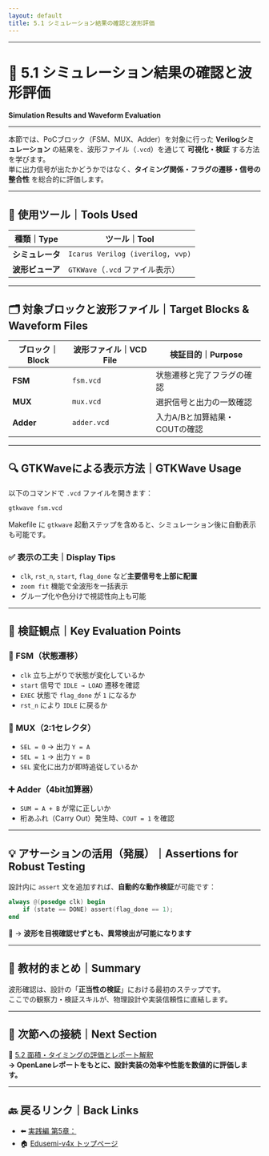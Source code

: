 ```yaml
---
layout: default
title: 5.1 シミュレーション結果の確認と波形評価
---
```


---

# 🧪 5.1 シミュレーション結果の確認と波形評価  
**Simulation Results and Waveform Evaluation**

---

本節では、PoCブロック（FSM、MUX、Adder）を対象に行った **Verilogシミュレーション** の結果を、波形ファイル（`.vcd`）を通じて **可視化・検証** する方法を学びます。  
単に出力信号が出たかどうかではなく、**タイミング関係・フラグの遷移・信号の整合性** を総合的に評価します。

---

## 🧰 使用ツール｜Tools Used

| 種類｜Type       | ツール｜Tool                     |
|------------------|----------------------------------|
| **シミュレータ** | `Icarus Verilog (iverilog, vvp)` |
| **波形ビューア** | `GTKWave`（`.vcd` ファイル表示） |

---

## 🗂️ 対象ブロックと波形ファイル｜Target Blocks & Waveform Files

| ブロック｜Block | 波形ファイル｜VCD File | 検証目的｜Purpose                    |
|------------------|------------------|------------------------------------|
| **FSM**          | `fsm.vcd`        | 状態遷移と完了フラグの確認         |
| **MUX**          | `mux.vcd`        | 選択信号と出力の一致確認           |
| **Adder**        | `adder.vcd`      | 入力A/Bと加算結果・COUTの確認      |

---

## 🔍 GTKWaveによる表示方法｜GTKWave Usage

以下のコマンドで `.vcd` ファイルを開きます：

```bash
gtkwave fsm.vcd
```

Makefile に `gtkwave` 起動ステップを含めると、シミュレーション後に自動表示も可能です。

### ✅ 表示の工夫｜Display Tips

- `clk`, `rst_n`, `start`, `flag_done` など**主要信号を上部に配置**
- `zoom fit` 機能で全波形を一括表示
- グループ化や色分けで視認性向上も可能

---

## 🔎 検証観点｜Key Evaluation Points

### 🎯 FSM（状態遷移）

- `clk` 立ち上がりで状態が変化しているか
- `start` 信号で `IDLE → LOAD` 遷移を確認
- `EXEC` 状態で `flag_done` が `1` になるか
- `rst_n` により `IDLE` に戻るか

### 🔀 MUX（2:1セレクタ）

- `SEL = 0` → 出力 `Y = A`
- `SEL = 1` → 出力 `Y = B`
- `SEL` 変化に出力が即時追従しているか

### ➕ Adder（4bit加算器）

- `SUM = A + B` が常に正しいか
- 桁あふれ（Carry Out）発生時、`COUT = 1` を確認

---

## 💡 アサーションの活用（発展）｜Assertions for Robust Testing

設計内に `assert` 文を追加すれば、**自動的な動作検証**が可能です：

```verilog
always @(posedge clk) begin
    if (state == DONE) assert(flag_done == 1);
end
```

🔧 → **波形を目視確認せずとも、異常検出が可能になります**

---

## 📘 教材的まとめ｜Summary

波形確認は、設計の「**正当性の検証**」における最初のステップです。  
ここでの観察力・検証スキルが、物理設計や実装信頼性に直結します。

---

## 🔗 次節への接続｜Next Section

📁 [5.2 面積・タイミングの評価とレポート解釈](5.2_area_and_timing_report.md)  
**→ OpenLaneレポートをもとに、設計実装の効率や性能を数値的に評価します。**

---

## 🔙 戻るリンク｜Back Links

- ⬅️ [実践編 第5章：](./README.md)  
- 🏠 [Edusemi-v4x トップページ](../README.md)
